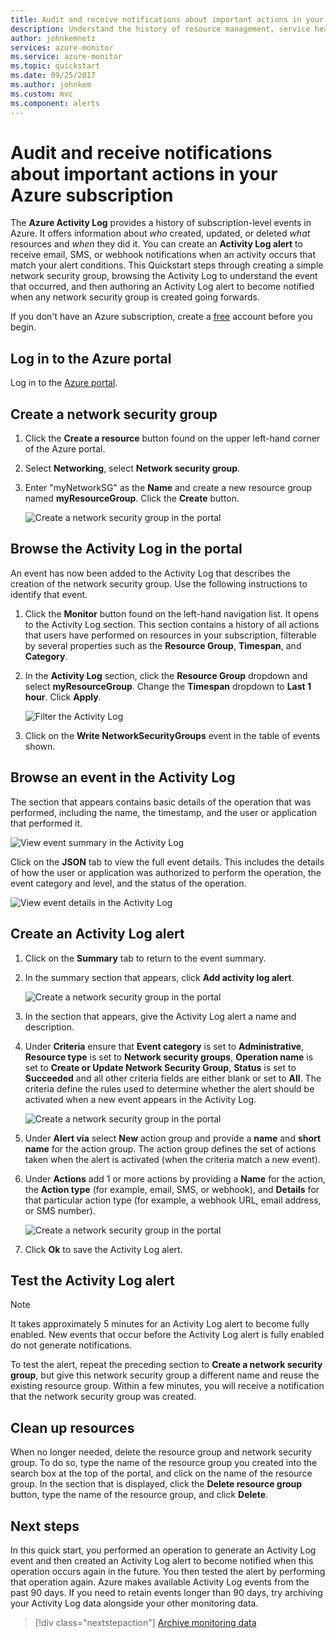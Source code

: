```yaml
---
title: Audit and receive notifications about important actions in your Azure subscription
description: Understand the history of resource management, service health, and other subscription activity in the Activity Log, then use an Activity Log alert to receive an email notification when a highly-privileged operation is performed in your subscription.
author: johnkemnetz
services: azure-monitor
ms.service: azure-monitor
ms.topic: quickstart
ms.date: 09/25/2017
ms.author: johnkem
ms.custom: mvc
ms.component: alerts
---
```


# Audit and receive notifications about important actions in your Azure subscription

The **Azure Activity Log** provides a history of subscription-level events in Azure. It offers information about *who* created, updated, or deleted *what* resources and *when* they did it. You can create an **Activity Log alert** to receive email, SMS, or webhook notifications when an activity occurs that match your alert conditions. This Quickstart steps through creating a simple network security group, browsing the Activity Log to understand the event that occurred, and then authoring an Activity Log alert to become notified when any network security group is created going forwards.

If you don't have an Azure subscription, create a [free](https://azure.microsoft.com/free/) account before you begin.

## Log in to the Azure portal

Log in to the [Azure portal](https://portal.azure.com/).

## Create a network security group

1. Click the **Create a resource** button found on the upper left-hand corner of the Azure portal.

2. Select **Networking**, select **Network security group**.

3. Enter "myNetworkSG" as the **Name** and create a new resource group named **myResourceGroup**. Click the **Create** button.

    ![Create a network security group in the portal](./media/quick-audit-notify-action-subscription/create-network-security-group.png)

## Browse the Activity Log in the portal

An event has now been added to the Activity Log that describes the creation of the network security group. Use the following instructions to identify that event.

1. Click the **Monitor** button found on the left-hand navigation list. It opens to the Activity Log section. This section contains a history of all actions that users have performed on resources in your subscription, filterable by several properties such as the **Resource Group**, **Timespan**, and **Category**.

2. In the **Activity Log** section, click the **Resource Group** dropdown and select **myResourceGroup**. Change the **Timespan** dropdown to **Last 1 hour**. Click **Apply**.

    ![Filter the Activity Log](./media/quick-audit-notify-action-subscription/browse-activity-log.png)

3. Click on the **Write NetworkSecurityGroups** event in the table of events shown.

## Browse an event in the Activity Log

The section that appears contains basic details of the operation that was performed, including the name, the timestamp, and the user or application that performed it.

![View event summary in the Activity Log](./media/quick-audit-notify-action-subscription/activity-log-summary.png)

Click on the **JSON** tab to view the full event details. This includes the details of how the user or application was authorized to perform the operation, the event category and level, and the status of the operation.

![View event details in the Activity Log](./media/quick-audit-notify-action-subscription/activity-log-json.png)

## Create an Activity Log alert

1. Click on the **Summary** tab to return to the event summary.

2. In the summary section that appears, click **Add activity log alert**.

    ![Create a network security group in the portal](./media/quick-audit-notify-action-subscription/activity-log-summary.png)

3. In the section that appears, give the Activity Log alert a name and description.

4. Under **Criteria** ensure that **Event category** is set to **Administrative**, **Resource type** is set to **Network security groups**, **Operation name** is set to **Create or Update Network Security Group**, **Status** is set to **Succeeded** and all other criteria fields are either blank or set to **All**. The criteria define the rules used to determine whether the alert should be activated when a new event appears in the Activity Log.

    ![Create a network security group in the portal](./media/quick-audit-notify-action-subscription/activity-log-alert-criteria.png)

5. Under **Alert via** select **New** action group and provide a **name** and **short name** for the action group. The action group defines the set of actions taken when the alert is activated (when the criteria match a new event).

6. Under **Actions** add 1 or more actions by providing a **Name** for the action, the **Action type** (for example, email, SMS, or webhook), and **Details** for that particular action type (for example, a webhook URL, email address, or SMS number).

    ![Create a network security group in the portal](./media/quick-audit-notify-action-subscription/activity-log-alert-actions.png)

7. Click **Ok** to save the Activity Log alert.

## Test the Activity Log alert

> [!NOTE]
> It takes approximately 5 minutes for an Activity Log alert to become fully enabled. New events that occur before the Activity Log alert is fully enabled do not generate notifications.
>
>

To test the alert, repeat the preceding section to **Create a network security group**, but give this network security group a different name and reuse the existing resource group. Within a few minutes, you will receive a notification that the network security group was created.

## Clean up resources

When no longer needed, delete the resource group and network security group. To do so, type the name of the resource group you created into the search box at the top of the portal, and click on the name of the resource group. In the section that is displayed, click the **Delete resource group** button, type the name of the resource group, and click **Delete**.

## Next steps

In this quick start, you performed an operation to generate an Activity Log event and then created an Activity Log alert to become notified when this operation occurs again in the future. You then tested the alert by performing that operation again. Azure makes available Activity Log events from the past 90 days. If you need to retain events longer than 90 days, try archiving your Activity Log data alongside your other monitoring data.

> [!div class="nextstepaction"]
> [Archive monitoring data](./../../azure-monitor/learn/tutorial-archive-data.md)

